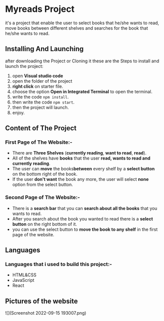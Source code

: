 # Myreads Project
 it's a project that enable the user to select books that he/she wants to read, move books between different shelves and searches for the book that he/she wants to read.


## Installing And Launching
 after downloading the Project or Cloning it these are the Steps to install and launch the project:
  1) open **Visual studio code**
  2) open the folder of the project
  3) **right click** on starter file.
  4) choose the option **Open in Integrated Terminal** to open the terminal.
  5) write the code `npm install`.
  6) then write the code `npm start`.
  7) then the project will launch.
  8) enjoy.


## Content of The Project

### First Page of The Website:-
* There are **Three Shelves** (**currently reading**, **want to read**, **read**).
* All of the shelves have **books** that the user **read, wants to read and currently reading**.
* The user can **move** the books**between** every shelf by a **select button** on the bottom right of the book.
* If the user **don't want** the book any more, the user will select **none** option from the select button.

### Second Page of The Website:-
* There is a **search bar** that you can **search about all the books** that you wants to read.
* After you search about the book you wanted to read there is a **select button** on the right bottom of it.
* you can use the select button to **move the book to any shelf** in the first page of the website.

## Languages

### Languages that i used to build this project:-
* HTML&CSS
* JavaScript
* React

## Pictures of the website
![](Screenshot 2022-09-15 193007.png)

